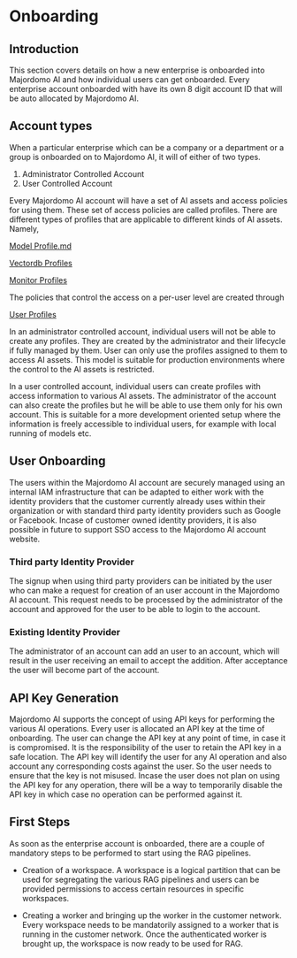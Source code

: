 # Onboarding

## Introduction

This section covers details on how a new enterprise is onboarded into Majordomo AI and how individual users can get onboarded. Every enterprise account onboarded with have its own 8 digit account ID that will be auto allocated by Majordomo AI.

## Account types

When a particular enterprise which can be a company or a department or a group is onboarded on to Majordomo AI, it will of either of two types.

1. Administrator Controlled Account
2. User Controlled Account

Every Majordomo AI account will have a set of AI assets and access policies for using them. These set of access policies are called profiles. There are different types of profiles that are applicable to different kinds of AI assets. Namely,

[Model Profile.md](https://github.com/anandtailwinds/majordomo-ai-docs/blob/main/docs/Model%20Profile.md)

[Vectordb Profiles](https://github.com/anandtailwinds/majordomo-ai-docs/blob/main/docs/Vectordb%20Profile.md)

[Monitor Profiles](https://github.com/anandtailwinds/majordomo-ai-docs/blob/main/docs/Monitor%20Profile.md)

The policies that control the access on a per-user level are created through 

[User Profiles](https://github.com/anandtailwinds/majordomo-ai-docs/blob/main/docs/User%20Profile.md)

In an administrator controlled account, individual users will not be able to create any profiles. They are created by the administrator and their lifecycle if fully managed by them. User can only use the profiles assigned to them to access AI assets. This model is suitable for production environments where the control to the AI assets is restricted.

In a user controlled account, individual users can create profiles with access information to various AI assets. The administrator of the account can also create the profiles but he will be able to use them only for his own account. This is suitable for a more development oriented setup where the information is freely accessible to individual users, for example with local running of models etc. 

## User Onboarding

The users within the Majordomo AI account are securely managed using an internal IAM infrastructure that can be adapted to either work with the identity providers that the customer currently already uses within their organization or with standard third party identity providers such as Google or Facebook. Incase of customer owned identity providers, it is also possible in future to support SSO access to the Majordomo AI account website. 

### Third party Identity Provider

The signup when using third party providers can be initiated by the user who can make a request for creation of an user account in the Majordomo AI account. This request needs to be processed by the administrator of the account and approved for the user to be able to login to the account.

### Existing Identity Provider

The administrator of an account can add an user to an account, which will result in the user receiving an email to accept the addition. After acceptance the user will become part of the account.

## API Key Generation

Majordomo AI supports the concept of using API keys for performing the various AI operations. Every user is allocated an API key at the time of onboarding. The user can change the API key at any point of time, in case it is compromised. It is the responsibility of the user to retain the API key in a safe location. The API key will identify the user for any AI operation and also account any corresponding costs against the user. So the user needs to ensure that the key is not misused. Incase the user does not plan on using the API key for any operation, there will be a way to temporarily disable the API key in which case no operation can be performed against it.

## First Steps

As soon as the enterprise account is onboarded, there are a couple of mandatory steps to be performed to start using the RAG pipelines. 

- Creation of a workspace. A workspace is a logical partition that can be used for segregating the various RAG pipelines and users can be provided permissions to access certain resources in specific workspaces.

- Creating a worker and bringing up the worker in the customer network. Every workspace needs to be mandatorily assigned to a worker that is running in the customer network. Once the authenticated worker is brought up, the workspace is now ready to be used for RAG.
